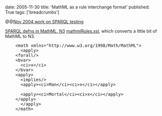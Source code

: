date: 2005-11-30
title: 'MathML as a rule interchange format'
published: True
tags: ['breadcrumbs']

@@<a href="http://lists.w3.org/Archives/Public/public-rdf-dawg/2004OctDec/0370">Nov 2004 work on SPARQL testing</a>

<a href="http://www.w3.org/2001/sw/DataAccess/mathml-rules.xml">SPARQL defns in MathML, N3</a>
<a href="http://www.w3.org/2001/sw/DataAccess/mathmlRules.xsl">mathmlRules.xsl</a>, which converts a little bit of MathML to N3.

<pre>
    &lt;math xmlns="http://www.w3.org/1998/Math/MathML"> 
      &lt;apply>
	&lt;forall/> 
	&lt;bvar> 
	  &lt;ci>x&lt;/ci> 
	&lt;/bvar>
	&lt;apply>
	  &lt;implies/> 
	  &lt;apply>&lt;ci>Man&lt;/ci>&lt;ci>x&lt;/ci>&lt;/apply>

	  &lt;apply>&lt;ci>Mortal&lt;/ci>&lt;ci>x&lt;/ci>&lt;/apply>
	&lt;/apply>
      &lt;/apply> 
    &lt;/math>
</pre>